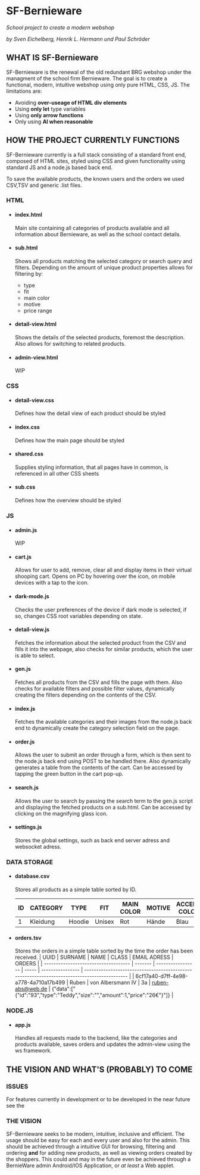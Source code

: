 # SF-Bernieware

*School project to create a modern webshop*

*by Sven Eichelberg, Henrik L. Hermann und Paul Schröder*

## WHAT IS SF-Bernieware

SF-Bernieware is the renewal of the old redundant BRG webshop under the managment of the school firm Bernieware.  The goal is to create a functional, modern, intuitive webshop using only pure HTML, CSS, JS. The limitations are:

* Avoiding **over-useage of HTML div elements**
* Using **only let** type variables
* Using **only arrow functions**
* Only using **AI when reasonable**

## HOW THE PROJECT CURRENTLY FUNCTIONS

SF-Bernieware currently is a full stack consisting of a standard front end, composed of HTML sites, styled using CSS and given functionality using standard JS and a node.js based back end.

To save the available products, the known users and the orders we used CSV,TSV and generic .list files.

### HTML

* #### index.html

  Main site containing all categories of products available and all information about Bernieware, as well as the school contact details.

* #### sub.html

  Shows all products matching the selected category or search query and filters. Depending on the amount of unique product properties allows for filtering by:
  * type
  * fit
  * main color
  * motive
  * price range

* #### detail-view.html

  Shows the details of the selected products, foremost the description. Also allows for switching to related products.

* #### admin-view.html

  WIP

### CSS

* #### detail-view.css

  Defines how the detail view of each product should be styled

* #### index.css

  Defines how the main page should be styled

* #### shared.css

  Supplies styling information, that all pages have in common, is referenced in all other CSS sheets

* #### sub.css

  Defines how the overview should be styled

### JS

* #### admin.js

  WIP

* #### cart.js

  Allows for user to add, remove, clear all and display items in their virtual shooping cart. Opens on PC by hovering over the icon, on mobile devices with a tap to the icon.

* #### dark-mode.js

  Checks the user preferences of the device if dark mode is selected, if so, changes CSS root variables depending on state.

* #### detail-view.js

  Fetches the information about the selected product from the CSV and fills it into the webpage, also checks for similar products, which the user is able to select.

* #### gen.js

  Fetches all products from the CSV and fills the page with them. Also checks for available filters and possible filter values, dynamically creating the filters depending on the contents of the CSV.

* #### index.js

  Fetches the available categories and their images from the node.js back end to dynamically create the category selection field on the page.

* #### order.js

  Allows the user to submit an order through a form, which is then sent to the node.js back end using POST to be handled there.
  Also dynamically generates a table from the contents of the cart.
  Can be accessed by tapping the green button in the cart pop-up.

* #### search.js

  Allows the user to search by passing the search term to the gen.js script and displaying the fetched products on a sub.html. Can be accessed by clicking on the magnifying glass icon.

* #### settings.js

  Stores the global settings, such as back end server adress and websocket adress.

### DATA STORAGE

* #### database.csv

  Stores all products as a simple table sorted by ID.

  | ID  | CATEGORY | TYPE   | FIT    | MAIN COLOR | MOTIVE | ACCENT COLOR | AVAILABLE SIZES | PRICE | IMAGE LOCATION          | DESCRIPTION | BACKSIDE |
  | --- | -------- | ------ | ------ | ---------- | ------ | ------------ | --------------- | ----- | ----------------------- | ----------- | -------- |
  | 1   | Kleidung | Hoodie | Unisex | Rot        | Hände  | Blau         | XS/S/M/L/XL/XXL | 35€   | Medien/Kleidung/Haende/ | ...         | j        |

* #### orders.tsv

  Stores the orders in a simple table sorted by the time the order has been received.
  | UUID                                 | SURNAME | NAME              | CLASS | EMAIL ADRESS     | ORDERS                                                                                       |
  | ------------------------------------ | ------- | ----------------- | ----- | ---------------- | -------------------------------------------------------------------------------------------- |
  | 6cf17a40-d7ff-4e98-a778-4a710a17b499 | Ruben   | von Albersmann IV | 3a    | <ruben-abs@web.de> | {"data":["{\"id\":\"93\",\"type\":\"Teddy\",\"size\":\"\",\"amount\":1,\"price\":\"26€\"}"]} |

### NODE.JS

* #### app.js

  Handles all requests made to the backend, like the categories and products available, saves orders and updates the admin-view using the ws framework.

## THE VISION AND WHAT'S (PROBABLY) TO COME

### ISSUES

  For features currently in development or to be developed in the near future see the <a style = "color: white; " href = "https://github.com/PaulusMaulusIII/SF-Bernieware/issues">***GitHub issues section***</a>

### THE VISION

  SF-Bernieware seeks to be modern, intuitive, inclusive and efficient. The usage should be easy for each and every user and also for the admin. This should be achieved through a intuitive GUI for browsing, filtering and ordering **and** for adding new products, as well as viewing orders created by the shoppers. This could and may in the future even be achieved through a BernieWare admin Android/IOS Application, or *at least* a Web applet.
